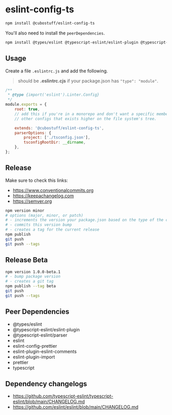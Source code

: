 # eslint-config-ts

```bash
npm install @cubostuff/eslint-config-ts
```

You'll also need to install the `peerDependencies`.

```bash
npm install @types/eslint @typescript-eslint/eslint-plugin @typescript-eslint/parser eslint eslint-config-prettier eslint-plugin-eslint-comments eslint-plugin-import prettier typescript
```

## Usage

Create a file `.eslintrc.js` and add the following.

> should be **.eslintrc.cjs** if your package.json has `"type": "module"`.

```js
/**
 * @type {import('eslint').Linter.Config}
 */
module.exports = {
    root: true,
    // add this if you're in a monorepo and don't want a specific member to inherit eslint rules from
    // other configs that exists higher on the file system's tree.

    extends: '@cubostuff/eslint-config-ts',
    parserOptions: {
        project: ['./tsconfig.json'],
        tsconfigRootDir: __dirname,
    },
};
```

## Release

Make sure to check this links:

-   https://www.conventionalcommits.org
-   https://keepachangelog.com
-   https://semver.org

```bash
npm version minor
# options (major, minor, or patch)
# - increments the version your package.json based on the type of the change
# - commits this version bump
# - creates a tag for the current release
npm publish
git push
git push --tags
```

## Release Beta

```bash
npm version 1.0.0-beta.1
# - bump package version
# - creates a git tag
npm publish --tag beta
git push
git push --tags
```

## Peer Dependencies

-   @types/eslint
-   @typescript-eslint/eslint-plugin
-   @typescript-eslint/parser
-   eslint
-   eslint-config-prettier
-   eslint-plugin-eslint-comments
-   eslint-plugin-import
-   prettier
-   typescript

## Dependency changelogs

-   https://github.com/typescript-eslint/typescript-eslint/blob/main/CHANGELOG.md
-   https://github.com/eslint/eslint/blob/main/CHANGELOG.md
